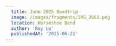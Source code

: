 ```yaml
---
  title: June 2025 Roadtrip
  image: /images/fragments/IMG_2661.png
  location: Horseshoe Bend
  author: 'Roy Lo'
  publishedAt: '2025-06-21'
---
```

